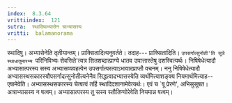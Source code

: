 ```yaml
---
index:  8.3.64
vrittiindex:  121
sutra:  स्थादिष्वभ्यासेन चाभ्यासस्य
vritti:  balamanorama 
---
```


स्थादिषु। अभ्यासेनेति तृतीयान्तम्। प्राक्सितादित्यनुवर्तते। तदाह--- प्राक्सितादिति। `उपसर्गात्सुनोती'ति सूत्रे स्थाधातुमारभ्य `परिनिविभ्यः सेवसिते'त्यत्र सितशब्दात्प्राग्ये धातव उपात्तास्तेषु दशस्वित्यर्थः। निषिषेधेत्यादौ अभ्यासात्परस्य सस्य अभ्यासव्यवहत्वेन उपसर्गात्परत्वाऽभावादप्राप्तौ वचनम्। ननु निषिषेधेत्यादौ अभ्यासस्थसकारस्यौपसर्गादत्सुनोतीत्यनेनैव सिद्धत्वादभ्यासस्येति व्यर्थमित्याशङ्क्य नियमार्थमित्याह--एषामेवेति। अभ्यासस्थसकारस्य चेत्षत्वं तर्हि स्थादिदशानामेवेत्यर्थः। एवं च `षू प्रेरणे', अभिसुसूषत। अत्राभ्यासस्य न षत्वम्। अभ्यासात्परस्य तु सस्य स्तौतिण्योरेवेति नियमान्न षत्वम्। 

